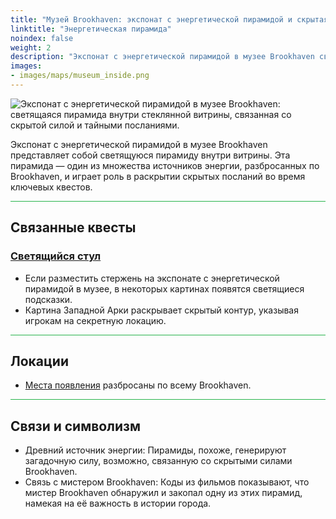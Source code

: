 ```yaml
---
title: "Музей Brookhaven: экспонат с энергетической пирамидой и скрытая сила"
linktitle: "Энергетическая пирамида"
noindex: false
weight: 2
description: "Экспонат с энергетической пирамидой в музее Brookhaven связан с таинственными источниками силы, скрытыми посланиями и ключевыми квестами, раскрывающими секреты города."
images: 
- images/maps/museum_inside.png
---
```


![Экспонат с энергетической пирамидой в музее Brookhaven: светящаяся пирамида внутри стеклянной витрины, связанная со скрытой силой и тайными посланиями.](/images/bh/museum_energy_pyramid.webp?height=200px)

Экспонат с энергетической пирамидой в музее Brookhaven представляет собой светящуюся пирамиду внутри витрины. Эта пирамида — один из множества источников энергии, разбросанных по Brookhaven, и играет роль в раскрытии скрытых посланий во время ключевых квестов.

<hr style="background-color: #28b44c" size=8>

## Связанные квесты
### [Светящийся стул](/lore/quests/glowing_chair/)
- Если разместить стержень на экспонате с энергетической пирамидой в музее, в некоторых картинах появятся светящиеся подсказки.
- Картина Западной Арки раскрывает скрытый контур, указывая игрокам на секретную локацию.

<hr style="background-color: #28b44c" size=8>

## Локации
- [Места появления](/casebook/energy_pyramids/#известные-местоположения) разбросаны по всему Brookhaven.

<hr style="background-color: #28b44c" size=8>

## Связи и символизм
- Древний источник энергии: Пирамиды, похоже, генерируют загадочную силу, возможно, связанную со скрытыми силами Brookhaven.
- Связь с мистером Brookhaven: Коды из фильмов показывают, что мистер Brookhaven обнаружил и закопал одну из этих пирамид, намекая на её важность в истории города.
